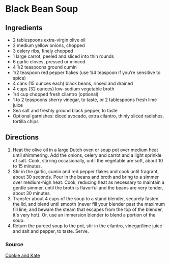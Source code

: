 # Black Bean Soup

## Ingredients

- 2 tablespoons extra-virgin olive oil
- 2 medium yellow onions, chopped
- 3 celery ribs, finely chopped
- 1 large carrot, peeled and sliced into thin rounds
- 6 garlic cloves, pressed or minced
- 4 1/2 teaspoons ground cumin
- 1/2 teaspoon red pepper flakes (use 1/4 teaspoon if you’re sensitive to spice)
- 4 cans (15 ounces each) black beans, rinsed and drained
- 4 cups (32 ounces) low-sodium vegetable broth
- 1/4 cup chopped fresh cilantro (optional)
- 1 to 2 teaspoons sherry vinegar, to taste, or 2 tablespoons fresh lime juice
- Sea salt and freshly ground black pepper, to taste
- Optional garnishes: diced avocado, extra cilantro, thinly sliced radishes,
  tortilla chips

## Directions

1. Heat the olive oil in a large Dutch oven or soup pot over medium heat until
   shimmering. Add the onions, celery and carrot and a light sprinkle of salt.
   Cook, stirring occasionally, until the vegetable are soft, about 10 to 15
   minutes.
1. Stir in the garlic, cumin and red pepper flakes and cook until fragrant,
   about 30 seconds. Pour in the beans and broth and bring to a simmer over
   medium-high heat. Cook, reducing heat as necessary to maintain a gentle
   simmer, until the broth is flavorful and the beans are very tender, about 30
   minutes.
1. Transfer about 4 cups of the soup to a stand blender, securely fasten the
   lid, and blend until smooth (never fill your blender past the maximum fill
   line, and beware the steam that escapes from the top of the blender, it's
   very hot). Or, use an immersion blender to blend a portion of the soup.
1. Return the pureed soup to the pot, stir in the cilantro, vinegar/lime juice
   and salt and pepper, to taste. Serve.

### Source

[Cookie and Kate](https://cookieandkate.com/spicy-vegan-black-bean-soup/)
